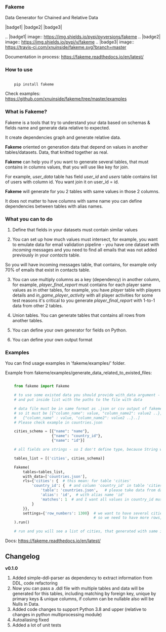 ### Fakeme 


Data Generator for Chained and Relative Data

|badge1| |badge2| |badge3|

.. |badge1| image:: https://img.shields.io/pypi/pyversions/fakeme 
.. |badge2| image:: https://img.shields.io/pypi/v/fakeme
.. |badge3| image:: https://travis-ci.com/xnuinside/fakeme.svg?branch=master

Documentation in process: https://fakeme.readthedocs.io/en/latest/ 

### How to use

```bash

    pip install fakeme

```

Check examples: https://github.com/xnuinside/fakeme/tree/master/examples

### What is Fakeme?

Fakeme is a tools that try to understand your data based on schemas & fields name and generate data relative to expected.

It create dependencies graph and generate relative data.

**Fakeme** oriented on generation data that depend on values in another tables/datasets.
Data, that knitted together as real.

**Fakeme** can help you if you want to generate several tables, that must contains in columns values, 
that you will use like key for join.

For example, *user_data* table has field *user_id* and *users* table contains list of users with column id. 
You want join it on user_id = id.

**Fakeme** will generate for you 2 tables with same values in those 2 columns. 

It does not matter to have columns with same name you can define dependencies between tables with alias names. 


### What you can to do

1. Define that fields in your datasets must contain similar values

2. You can set up how much values must intersect, for example, you want to emulate data for email validation pipeline -  you have one dataset with *incoming* messages  and you need to find all emails that was not added previously in your *contacts* table.

So you will have incoming messages table, that contains, for example only 70% of emails that exist in contacts table. 

3. You can use multiply columns as a key (dependency) in another column, for example, 
*player_final_report* must contains for each player same values as in other tables, for example, you have *player* table
with players details and *in_game_player_activity* with all player activities for some test reasons it's critical
to you generate *player_final_report* with 1-to-1 data from other 2 tables.
 
4. Union tables. You can generate tables that contains all rows from another tables. 

5. You can define your own generator for fields on Python.

6. You can define your own output format


### Examples


You can find usage examples in 'fakeme/examples/' folder.

Example from fakeme/examples/generate_data_related_to_existed_files:

```python

    from fakeme import Fakeme

    # to use some existed data you should provide with_data argument -
    # and put inside list with the paths to the file with data

    # data file must be in same format as .json or csv output of fakeme.
    # so it must be [{"column_name": value, "column_name2": value2 ..},
    #   {"column_name" : value, "column_name2": value2 ..}..]
    # Please check example in countries.json

    cities_schema = [{"name": "name"},
                     {"name": "country_id"},
                     {"name": "id"}]

    # all fields are strings - so I don't define type, because String will be used as default type for the column

    tables_list = [('cities', cities_schema)]

    Fakeme(
        tables=tables_list,
        with_data=['countries.json'],
        rls={'cities': {  # this mean: for table 'cities'
            'country_id': {  # and column 'country_id' in table 'cities'
                'table': 'countries.json',   # please take data from data  in countries.json
                'alias': 'id',  # with alias name 'id'
                'matches': 1  # and I want all values in country_id must be from countries.id column, all.
            }
        }},
        settings={'row_numbers': 1300}  # we want to have several cities for each country,
                                        # so we need to have more rows,
    ).run()

    # run and you will see a list of cities, that generated with same ids as in countries.json
```

Docs: https://fakeme.readthedocs.io/en/latest/


## Changelog
**v0.1.0**
1. Added simple-ddl-parser as dependency to extract information from DDL, code refactoring
2. Now you can pass a .ddl file with multiple tables and data will be generated for this tables, including matching by foreign key, unique by primary keys & unique columns, if column can be nullable also will be Nulls in Data.
3. Added code changes to support Python 3.8 and upper (relative to changes in python multiprocessing module)
4. Autoaliasing fixed
5. Added a lot of unit tests
